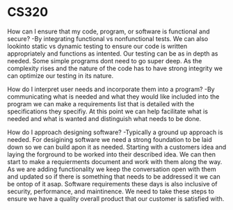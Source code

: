 # CS320

How can I ensure that my code, program, or software is functional and secure?
-By integrating functional vs nonfunctional tests. We can also lookinto static vs dynamic testing to ensure our code is written appropriately and functions as intented. Our testing can be as in depth as needed. Some simple programs dont need to go super deep. As the complexity rises and the nature of the code has to have strong integrity we can optimize our testing in its nature.

How do I interpret user needs and incorporate them into a program?
-By communicating what is needed and what they would like included into the program we can make a requirements list that is detailed with the specifications they specifiy. At this point we can help facilitate what is needed and what is wanted and distinguish what needs to be done.

How do I approach designing software?
-Typically a ground up approach is needed. For desigining software we need a strong foundation to be laid down so we can build apon it as needed.
Starting with a customers idea and laying the forground to be worked into their described idea. We can then start to make a requierments document and work with them along the way. As we are adding functionality we keep the conversation open with them and updated so if there is something that needs to be addressed it we can be ontop of it asap. Software requirements these days is also inclusive of security, performance, and maintinence. We need to take these steps to ensure we have a quality overall product that our customer is satisfied with.
